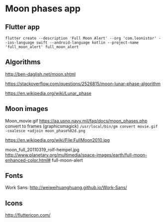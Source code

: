 
# Moon phases app

## Flutter app

`flutter create --description 'Full Moon Alert' --org 'com.leonistor' --ios-language swift --android-language kotlin --project-name 'full_moon_alert' full_moon_alert`


## Algorithms

http://ben-daglish.net/moon.shtml

https://stackoverflow.com/questions/2526815/moon-lunar-phase-algorithm

https://en.wikipedia.org/wiki/Lunar_phase


## Moon images

Moon_movie.gif
https://aa.usno.navy.mil/faq/docs/moon_phases.php
convert to frames
(graphicsmagick)
`/usr/local/bin/gm convert movie.gif -coalesce +adjoin moon_phase%02d.png`


https://en.wikipedia.org/wiki/File:FullMoon2010.jpg

moon_full_20110319_rolf-hempel.jpg
http://www.planetary.org/multimedia/space-images/earth/full-moon-enhanced-color.html# full-moon-alert

## Fonts

Work Sans: http://weiweihuanghuang.github.io/Work-Sans/

## Icons

http://fluttericon.com/




